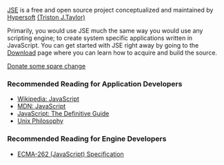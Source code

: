 [JSE](https://github.com/hypersoft/jse/wiki/About-JSE) is a free and open source
project conceptualized and maintained by
[Hypersoft](https://github.com/hypersoft/)
[(Triston J.Taylor)](mailto:pc.wiz.tt@gmail.com)

Primarily, you would use JSE much the same way you would use any scripting
engine; to create system specific applications written in JavaScript. You can
get started with JSE right away by going to the
[Download](https://github.com/hypersoft/jse/wiki/Download) page where you can
learn how to acquire and build the source.

[Donate some spare change](https://www.paypal.com/cgi-bin/webscr?cmd=_s-xclick&hosted_button_id=DG3H6F8DSG4BC)

### Recommended Reading for Application Developers
* [Wikipedia: JavaScript](http://en.wikipedia.org/wiki/JavaScript)
* [MDN: JavaScript](https://developer.mozilla.org/en-US/docs/Web/JavaScript)
* [JavaScript: The Definitive Guide](http://www.amazon.com/JavaScript-Definitive-Guide-David-Flanagan/dp/0596000480)
* [Unix Philosophy](http://en.wikipedia.org/wiki/Unix_philosophy)

### Recommended Reading for Engine Developers
* [ECMA-262 (JavaScript) Specification](http://www.ecma-international.org/publications/files/ECMA-ST/Ecma-262.pdf)
